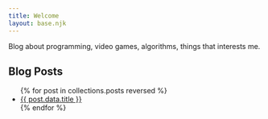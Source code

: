 ```yaml
---
title: Welcome
layout: base.njk
---
```


Blog about programming, video games, algorithms, things that interests me.

## Blog Posts
<ul>
  {% for post in collections.posts reversed %}
    <li><a href="{{ post.url }}">{{ post.data.title }}</a></li>
  {% endfor %}
</ul>
